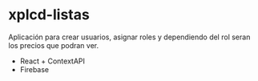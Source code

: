 # xplcd-listas
Aplicación para crear usuarios, asignar roles y dependiendo del rol seran los precios que podran ver.
- React + ContextAPI
- Firebase
